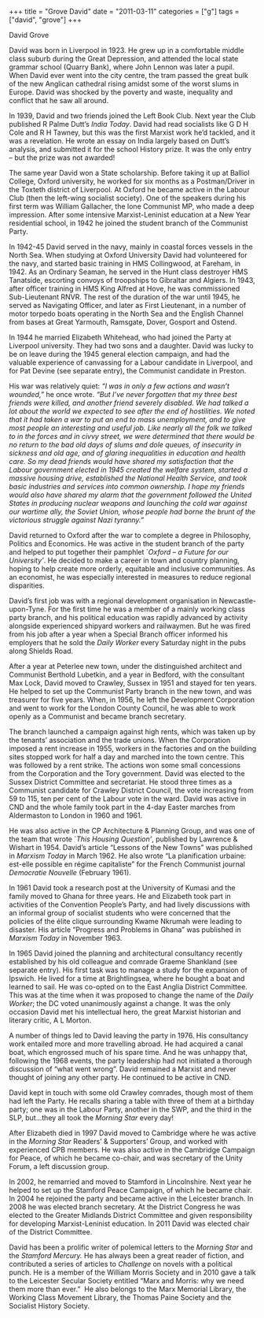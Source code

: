 +++
title = "Grove David"
date = "2011-03-11"
categories = ["g"]
tags = ["david", "grove"]
+++

David Grove

David was born in Liverpool in 1923. He grew up in a comfortable middle class suburb during the Great Depression, and attended the local state grammar school (Quarry Bank), where John Lennon was later a pupil.  When David ever went into the city centre, the tram passed the great bulk of the new Anglican cathedral rising amidst some of the worst slums in Europe. David was shocked by the poverty and waste, inequality and conflict that he saw all around.

In 1939, David and two friends joined the Left Book Club. Next year the Club published R Palme Dutt’s _India Today_. David had read socialists like G D H Cole and R H Tawney, but this was the first Marxist work he’d tackled, and it was a revelation. He wrote an essay on India largely based on Dutt’s analysis, and submitted it for the school History prize. It was the only entry – but the prize was not awarded!  

The same year David won a State scholarship. Before taking it up at Balliol College, Oxford university, he worked for six months as a Postman/Driver in the Toxteth district of Liverpool. At Oxford he became active in the Labour Club (then the left-wing socialist society). One of the speakers during his first term was William Gallacher, the lone Communist MP, who made a deep impression. After some intensive Marxist-Leninist education at a New Year residential school, in 1942 he joined the student branch of the Communist Party.

In 1942-45 David served in the navy, mainly in coastal forces vessels in the North Sea. When studying at Oxford University David had volunteered for the navy, and started basic training in HMS Collingwood, at Fareham, in 1942. As an Ordinary Seaman, he served in the Hunt class destroyer HMS Tanatside, escorting convoys of troopships to Gibraltar and Algiers. In 1943, after officer training in HMS King Alfred at Hove, he was commissioned Sub-Lieutenant RNVR. The rest of the duration of the war until 1945, he served as Navigating Officer, and later as First Lieutenant, in a number of motor torpedo boats operating in the North Sea and the English Channel from bases at Great Yarmouth, Ramsgate, Dover, Gosport and Ostend.  

In 1944 he married Elizabeth Whitehead, who had joined the Party at Liverpool university. They had two sons and a daughter. David was lucky to be on leave during the 1945 general election campaign, and had the valuable experience of canvassing for a Labour candidate in Liverpool, and for Pat Devine (see separate entry), the Communist candidate in Preston.

His war was relatively quiet: _“I was in only a few actions and wasn’t wounded,”_ he once wrote. _“But I’ve never forgotten that my three best friends were killed, and another friend severely disabled. We had talked a lot about the world we expected to see after the end of hostilities. We noted that it had taken a war to put an end to mass unemployment, and to give most people an interesting and useful job. Like nearly all the folk we talked to in the forces and in civvy street, we were determined that there would be no return to the bad old days of slums and dole queues, of insecurity in sickness and old age, and of glaring inequalities in education and health care. So my dead friends would have shared my satisfaction that the Labour government elected in 1945 created the welfare system, started a massive housing drive, established the National Health Service, and took basic industries and services into common ownership. I hope my friends would also have shared my alarm that the government followed the United States in producing nuclear weapons and launching the cold war against our wartime ally, the Soviet Union, whose people had borne the brunt of the victorious struggle against Nazi tyranny.”_

David returned to Oxford after the war to complete a degree in Philosophy, Politics and Economics. He was active in the student branch of the party and helped to put together their pamphlet \`_Oxford_ _– a Future for our University’_. He decided to make a career in town and country planning, hoping to help create more orderly, equitable and inclusive communities. As an economist, he was especially interested in measures to reduce regional disparities.

David’s first job was with a regional development organisation in Newcastle-upon-Tyne. For the first time he was a member of a mainly working class party branch, and his political education was rapidly advanced by activity alongside experienced shipyard workers and railwaymen. But he was fired from his job after a year when a Special Branch officer informed his employers that he sold the _Daily Worker_ every Saturday night in the pubs along Shields Road.

After a year at Peterlee new town, under the distinguished architect and Communist Berthold Lubetkin, and a year in Bedford, with the consultant Max Lock, David moved to Crawley, Sussex in 1951 and stayed for ten years. He helped to set up the Communist Party branch in the new town, and was treasurer for five years. When, in 1956, he left the Development Corporation and went to work for the London County Council, he was able to work openly as a Communist and became branch secretary.

The branch launched a campaign against high rents, which was taken up by the tenants’ association and the trade unions. When the Corporation imposed a rent increase in 1955, workers in the factories and on the building sites stopped work for half a day and marched into the town centre. This was followed by a rent strike. The actions won some small concessions from the Corporation and the Tory government. David was elected to the Sussex District Committee and secretariat. He stood three times as a Communist candidate for Crawley District Council, the vote increasing from 59 to 115, ten per cent of the Labour vote in the ward. David was active in CND and the whole family took part in the 4-day Easter marches from Aldermaston to London in 1960 and 1961.

He was also active in the CP Architecture & Planning Group, and was one of the team that wrote \`_This Housing Question’_, published by Lawrence & Wishart in 1954. David’s article “Lessons of the New Towns” was published in _Marxism Today_ in March 1962. He also wrote “La planification urbaine: est-elle possible en régime capitaliste” for the French Communist journal _Democratie Nouvelle_ (February 1961).

In 1961 David took a research post at the University of Kumasi and the family moved to Ghana for three years. He and Elizabeth took part in activities of the Convention People’s Party, and had lively discussions with an informal group of socialist students who were concerned that the policies of the élite clique surrounding Kwame Nkrumah were leading to disaster. His article “Progress and Problems in Ghana” was published in _Marxism Today_ in November 1963.

In 1965 David joined the planning and architectural consultancy recently established by his old colleague and comrade Graeme Shankland (see separate entry). His first task was to manage a study for the expansion of Ipswich. He lived for a time at Brightlingsea, where he bought a boat and learned to sail. He was co-opted on to the East Anglia District Committee. This was at the time when it was proposed to change the name of the _Daily Worker_; the DC voted unanimously against a change. It was the only occasion David met his intellectual hero, the great Marxist historian and literary critic, A L Morton.

A number of things led to David leaving the party in 1976. His consultancy work entailed more and more travelling abroad. He had acquired a canal boat, which engrossed much of his spare time. And he was unhappy that, following the 1968 events, the party leadership had not initiated a thorough discussion of “what went wrong”. David remained a Marxist and never thought of joining any other party. He continued to be active in CND. 

David kept in touch with some old Crawley comrades, though most of them had left the Party. He recalls sharing a table with three of them at a birthday party; one was in the Labour Party, another in the SWP, and the third in the SLP, but…they all took the _Morning Star_ every day!

After Elizabeth died in 1997 David moved to Cambridge where he was active in the _Morning Star_ Readers’ & Supporters’ Group, and worked with experienced CPB members. He was also active in the Cambridge Campaign for Peace, of which he became co-chair, and was secretary of the Unity Forum, a left discussion group.

In 2002, he remarried and moved to Stamford in Lincolnshire. Next year he helped to set up the Stamford Peace Campaign, of which he became chair. In 2004 he rejoined the party and became active in the Leicester branch. In 2008 he was elected branch secretary. At the District Congress he was elected to the Greater Midlands District Committee and given responsibility for developing Marxist-Leninist education. In 2011 David was elected chair of the District Committee.

David has been a prolific writer of polemical letters to the _Morning Star_ and the _Stamford_ _Mercury._ He has always been a great reader of fiction, and contributed a series of articles to _Challenge_ on novels with a political punch. He is a member of the William Morris Society and in 2010 gave a talk to the Leicester Secular Society entitled “Marx and Morris: why we need them more than ever.”  He also belongs to the Marx Memorial Library, the Working Class Movement Library, the Thomas Paine Society and the Socialist History Society.
